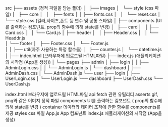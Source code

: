 src
├── assets (정적 파일을 담는 폴더)
│     ├── images
│     └── style (css 파일)
│           ├── core
│           │    ├── fonts
│           │    ├── fonts.css
│           │    └── reset.css
│           └── style.css (컬러,사이즈,폰트 등 변수 및 공통 스타일)
│
├── components (UI를 출력하는 컴포넌트. prop의 함수에 의해 state를 변경)
│           ├── card
│           │    ├── Card.css
│           │    └── Card.js
│           ├── header
│           │    ├── Header.css
│           │    └── Headdr.js        
│           └── footer
│                ├── Footer.css
│                └── Footer.js  
│
│
├── util(자주 사용하는 특정 함수들)
│     ├── counter.js 
│     └── datetime.js
│
├── index.html (브라우저에 업로드될 HTML파일)
├── index.js (애플리케이션의 시작점 (App을 생성))
│
└── pages
      ├── admin
      │     ├── login
      │     │    ├── AdminLogin.css
      │     │    └── AdminLogin.js
      │     └── dashboard
      │          ├── AdminDash.css
      │          └── AdminDash.js
      └── user
            ├── login
            │    ├── UserLogin.css
            │    └── UserLogin.js
            └── dashboard
                 ├── UserDash.css
                 └── UserDash.js


index.html 브라우저에 업로드될 HTML파일
api fetch 관련 유틸리티
asserts gif, png와 같은 이미지 정적 파일
components UI를 출력하는 컴포넌트 ( prop의 함수에 의해 state를 변경 )
container 데이터와 데이터 조작에 관한 함수를 components를 제공
styles css 파일
App.js App 컴포넌트
index.js 애플리케이션의 시작점 (App을 생성)

